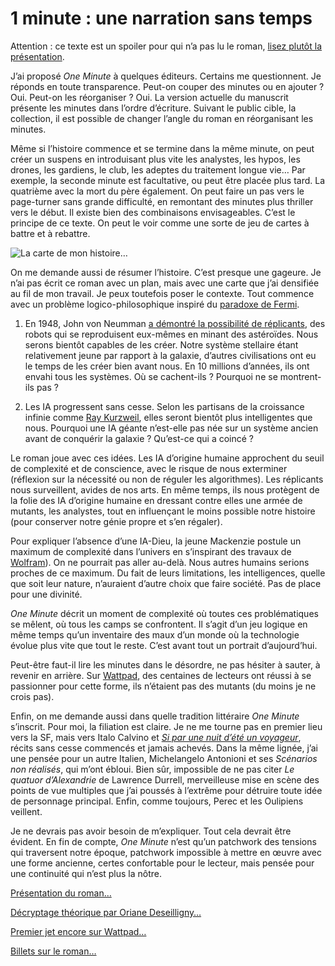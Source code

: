 # 1 minute : une narration sans temps

Attention : ce texte est un spoiler pour qui n’a pas lu le roman, [lisez plutôt la présentation](https://tcrouzet.com/une-minute/).

J’ai proposé *One Minute* à quelques éditeurs. Certains me questionnent. Je réponds en toute transparence. Peut-on couper des minutes ou en ajouter ? Oui. Peut-on les réorganiser ? Oui. La version actuelle du manuscrit présente les minutes dans l’ordre d’écriture. Suivant le public cible, la collection, il est possible de changer l’angle du roman en réorganisant les minutes.<span id="more-43411"></span>

Même si l’histoire commence et se termine dans la même minute, on peut créer un suspens en introduisant plus vite les analystes, les hypos, les drones, les gardiens, le club, les adeptes du traitement longue vie… Par exemple, la seconde minute est facultative, ou peut être placée plus tard. La quatrième avec la mort du père également. On peut faire un pas vers le page-turner sans grande difficulté, en remontant des minutes plus thriller vers le début. Il existe bien des combinaisons envisageables. C’est le principe de ce texte. On peut le voir comme une sorte de jeu de cartes à battre et à rebattre.

![La carte de mon histoire…](https://tcrouzet.com/images_tc/2015/11/1min-2.png)

On me demande aussi de résumer l’histoire. C’est presque une gageure. Je n’ai pas écrit ce roman avec un plan, mais avec une carte que j’ai densifiée au fil de mon travail. Je peux toutefois poser le contexte. Tout commence avec un problème logico-philosophique inspiré du [paradoxe de Fermi](https://fr.wikipedia.org/wiki/Paradoxe_de_Fermi).

1. En 1948, John von Neumman [a démontré la possibilité de réplicants](https://en.wikipedia.org/wiki/Von_Neumann_universal_constructor), des robots qui se reproduisent eux-mêmes en minant des astéroïdes. Nous serons bientôt capables de les créer. Notre système stellaire étant relativement jeune par rapport à la galaxie, d’autres civilisations ont eu le temps de les créer bien avant nous. En 10 millions d’années, ils ont envahi tous les systèmes. Où se cachent-ils ? Pourquoi ne se montrent-ils pas ?

2. Les IA progressent sans cesse. Selon les partisans de la croissance infinie comme [Ray Kurzweil](https://fr.wikipedia.org/wiki/Raymond_Kurzweil), elles seront bientôt plus intelligentes que nous. Pourquoi une IA géante n’est-elle pas née sur un système ancien avant de conquérir la galaxie ? Qu’est-ce qui a coincé ?

Le roman joue avec ces idées. Les IA d’origine humaine approchent du seuil de complexité et de conscience, avec le risque de nous exterminer (réflexion sur la nécessité ou non de réguler les algorithmes). Les réplicants nous surveillent, avides de nos arts. En même temps, ils nous protègent de la folie des IA d’origine humaine en dressant contre elles une armée de mutants, les analystes, tout en influençant le moins possible notre histoire (pour conserver notre génie propre et s’en régaler).

Pour expliquer l’absence d’une IA-Dieu, la jeune Mackenzie postule un maximum de complexité dans l’univers en s’inspirant des travaux de [Wolfram](https://fr.wikipedia.org/wiki/Stephen_Wolfram)). On ne pourrait pas aller au-delà. Nous autres humains serions proches de ce maximum. Du fait de leurs limitations, les intelligences, quelle que soit leur nature, n’auraient d’autre choix que faire société. Pas de place pour une divinité.

*One Minute* décrit un moment de complexité où toutes ces problématiques se mêlent, où tous les camps se confrontent. Il s’agit d’un jeu logique en même temps qu’un inventaire des maux d’un monde où la technologie évolue plus vite que tout le reste. C’est avant tout un portrait d’aujourd’hui.

Peut-être faut-il lire les minutes dans le désordre, ne pas hésiter à sauter, à revenir en arrière. Sur [Wattpad](https://www.wattpad.com/story/29694130-1-minute), des centaines de lecteurs ont réussi à se passionner pour cette forme, ils n’étaient pas des mutants (du moins je ne crois pas).

Enfin, on me demande aussi dans quelle tradition littéraire *One Minute* s’inscrit. Pour moi, la filiation est claire. Je ne me tourne pas en premier lieu vers la SF, mais vers Italo Calvino et [*Si par une nuit d’été un voyageur*](https://fr.wikipedia.org/wiki/Si_par_une_nuit_d%27hiver_un_voyageur), récits sans cesse commencés et jamais achevés. Dans la même lignée, j’ai une pensée pour un autre Italien, Michelangelo Antonioni et ses *Scénarios non réalisés*, qui m’ont ébloui. Bien sûr, impossible de ne pas citer *Le quatuor d’Alexandrie* de Lawrence Durrell, merveilleuse mise en scène des points de vue multiples que j’ai poussés à l’extrême pour détruire toute idée de personnage principal. Enfin, comme toujours, Perec et les Oulipiens veillent.

Je ne devrais pas avoir besoin de m’expliquer. Tout cela devrait être évident. En fin de compte, *One Minute* n’est qu’un patchwork des tensions qui traversent notre époque, patchwork impossible à mettre en œuvre avec une forme ancienne, certes confortable pour le lecteur, mais pensée pour une continuité qui n’est plus la nôtre.

[Présentation du roman…](https://tcrouzet.com/une-minute/)

[Décryptage théorique par Oriane Deseilligny…](https://tcrouzet.com/2015/11/27/one-minute-une-lecture-theorique-doriane-deseilligny/)

[Premier jet encore sur Wattpad…](https://www.wattpad.com/story/29694130-1-minute)

[Billets sur le roman…](https://tcrouzet.com/tag/sur-1-minute/)